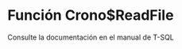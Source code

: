 ﻿---
FunctionName: "Crono$ReadFile"
FunctionType: "Crono"
Autogenerated: true
---

# Función  Crono$ReadFile

Consulte la documentación en el manual de T-SQL
